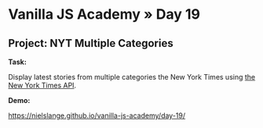 # Vanilla JS Academy » Day 19

## Project: NYT Multiple Categories

**Task:**

Display latest stories from multiple categories the New York Times using [the New York Times API](https://developer.nytimes.com/signup).

**Demo:**

https://nielslange.github.io/vanilla-js-academy/day-19/